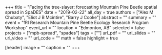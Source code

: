 +++
title = "Facing the tree-slayer: forecasting Mountain Pine Beetle spatial spread in SpaDES"
date = "2019-02-22"
all_day = true
authors = ["Alex M Chubaty", "Eliot J B Mcintire", "Barry J Cooke"]
abstract = ""
summary = ""
event = "fRI Research Mountain Pine Beetle Ecology Research Program Workshop"
event_url = ""
location = "Edmonton, AB"
selected = false
projects = ["mpb-spread", "spades"]
tags = [""]
url_pdf = ""
url_slides = ""
url_video = ""
url_code = ""
math = false
highlight = true

[header]
image = ""
caption = ""
+++
